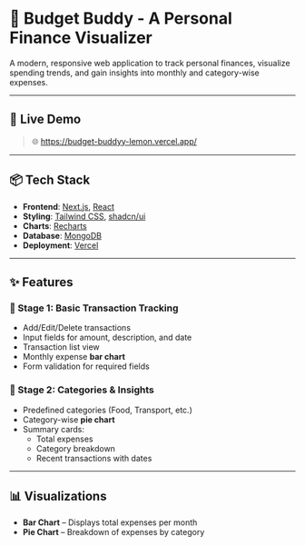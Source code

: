 # 💸 Budget Buddy - A Personal Finance Visualizer

A modern, responsive web application to track personal finances, visualize spending trends, and gain insights into monthly and category-wise expenses.

---

## 🚀 Live Demo

> 🌐 https://budget-buddyy-lemon.vercel.app/

---

## 📦 Tech Stack

- **Frontend**: [Next.js](https://nextjs.org/), [React](https://react.dev/)
- **Styling**: [Tailwind CSS](https://tailwindcss.com/), [shadcn/ui](https://ui.shadcn.com/)
- **Charts**: [Recharts](https://recharts.org/)
- **Database**: [MongoDB](https://www.mongodb.com/)
- **Deployment**: [Vercel](https://vercel.com/)

---

## ✨ Features

### 🧾 Stage 1: Basic Transaction Tracking

- Add/Edit/Delete transactions
- Input fields for amount, description, and date
- Transaction list view
- Monthly expense **bar chart**
- Form validation for required fields

### 🧠 Stage 2: Categories & Insights

- Predefined categories (Food, Transport, etc.)
- Category-wise **pie chart**
- Summary cards:
  - Total expenses
  - Category breakdown
  - Recent transactions with dates

---

## 📊 Visualizations

- **Bar Chart** – Displays total expenses per month
- **Pie Chart** – Breakdown of expenses by category

